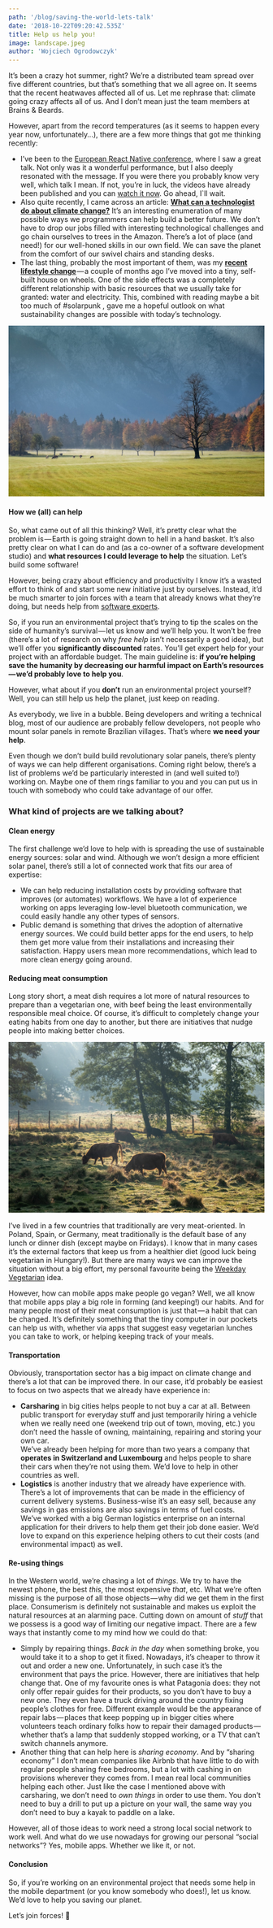 ```yaml
---
path: '/blog/saving-the-world-lets-talk'
date: '2018-10-22T09:20:42.535Z'
title: Help us help you!
image: landscape.jpeg
author: 'Wojciech Ogrodowczyk'
---
```


It’s been a crazy hot summer, right? We’re a distributed team spread over five different countries, but that’s something that we all agree on. It seems that the recent heatwaves affected all of us. Let me rephrase that: climate going crazy affects all of us. And I don’t mean just the team members at Brains & Beards.

However, apart from the record temperatures (as it seems to happen every year now, unfortunately…), there are a few more things that got me thinking recently:

- I’ve been to the [European React Native conference](http://react-native.eu/), where I saw a great talk. Not only was it a wonderful performance, but I also deeply resonated with the message. If you were there you probably know very well, which talk I mean. If not, you’re in luck, the videos have already been published and you can [watch it now](https://www.youtube.com/watch?v=mVcMAtaAwsA). Go ahead, I\`ll wait.
- Also quite recently, I came across an article: [**What can a technologist do about climate change?**](http://worrydream.com/ClimateChange/) It’s an interesting enumeration of many possible ways we programmers can help build a better future. We don’t have to drop our jobs filled with interesting technological challenges and go chain ourselves to trees in the Amazon. There’s a lot of place (and need!) for our well-honed skills in our own field. We can save the planet from the comfort of our swivel chairs and standing desks.
- The last thing, probably the most important of them, was my [**recent lifestyle change**](http://haikuco.de/2018-on-alternative-lifestyle/) — a couple of months ago I’ve moved into a tiny, self-built house on wheels. One of the side effects was a completely different relationship with basic resources that we usually take for granted: water and electricity. This, combined with reading maybe a bit too much of #solarpunk , gave me a hopeful outlook on what sustainability changes are possible with today’s technology.

![That’s what we are trying to save. Logarska Dolina, Slovenia.](landscape.jpeg)

#### How we (all) can help

So, what came out of all this thinking? Well, it’s pretty clear what the problem is — Earth is going straight down to hell in a hand basket. It’s also pretty clear on what I can do and (as a co-owner of a software development studio) and **what resources I could leverage** **to help** the situation. Let’s build some software!

However, being crazy about efficiency and productivity I know it’s a wasted effort to think of and start some new initiative just by ourselves. Instead, it’d be much smarter to join forces with a team that already knows what they’re doing, but needs help from [software experts](https://brainsandbeards.com).

So, if you run an environmental project that’s trying to tip the scales on the side of humanity’s survival — let us know and we’ll help you. It won’t be free (there’s a lot of research on why _free help_ isn’t necessarily a good idea), but we’ll offer you **significantly discounted** rates. You’ll get expert help for your project with an affordable budget. The main guideline is: **if you’re helping save the humanity by decreasing our harmful impact on Earth’s resources — we’d probably love to help you**.

However, what about if you **don’t** run an environmental project yourself? Well, you can still help us help the planet, just keep on reading.

As everybody, we live in a bubble. Being developers and writing a technical blog, most of our audience are probably fellow developers, not people who mount solar panels in remote Brazilian villages. That’s where **we need your help**.

Even though we don’t build build revolutionary solar panels, there’s plenty of ways we can help different organisations. Coming right below, there’s a list of problems we’d be particularly interested in (and well suited to!) working on. Maybe one of them rings familiar to you and you can put us in touch with somebody who could take advantage of our offer.

### What kind of projects are we talking about?

#### Clean energy

The first challenge we’d love to help with is spreading the use of sustainable energy sources: solar and wind. Although we won’t design a more efficient solar panel, there’s still a lot of connected work that fits our area of expertise:

- We can help reducing installation costs by providing software that improves (or automates) workflows. We have a lot of experience working on apps leveraging low-level bluetooth communication, we could easily handle any other types of sensors.
- Public demand is something that drives the adoption of alternative energy sources. We could build better apps for the end users, to help them get more value from their installations and increasing their satisfaction. Happy users mean more recommendations, which lead to more clean energy going around.

#### Reducing meat consumption

Long story short, a meat dish requires a lot more of natural resources to prepare than a vegetarian one, with beef being the least environmentally responsible meal choice. Of course, it’s difficult to completely change your eating habits from one day to another, but there are initiatives that nudge people into making better choices.

![Those cows might look pretty in the morning light, but beware of their environmental hoofprint. Random pasture in the south of Poland.](1.jpeg)

I’ve lived in a few countries that traditionally are very meat-oriented. In Poland, Spain, or Germany, meat traditionally is the default base of any lunch or dinner dish (except maybe on Fridays). I know that in many cases it’s the external factors that keep us from a healthier diet (good luck being vegetarian in Hungary!). But there are many ways we can improve the situation without a big effort, my personal favourite being the [Weekday Vegetarian](https://www.ted.com/talks/graham_hill_weekday_vegetarian) idea.

However, how can mobile apps make people go vegan? Well, we all know that mobile apps play a big role in forming (and keeping!) our habits. And for many people most of their meat consumption is just that — a habit that can be changed. It’s definitely something that the tiny computer in our pockets can help us with, whether via apps that suggest easy vegetarian lunches you can take to work, or helping keeping track of your meals.

#### Transportation

Obviously, transportation sector has a big impact on climate change and there’s a lot that can be improved there. In our case, it’d probably be easiest to focus on two aspects that we already have experience in:

- **Carsharing** in big cities helps people to not buy a car at all. Between public transport for everyday stuff and just temporarily hiring a vehicle when we really need one (weekend trip out of town, moving, etc.) you don’t need the hassle of owning, maintaining, repairing and storing your own car.   
  We’ve already been helping for more than two years a company that **operates in Switzerland and Luxembourg** and helps people to share their cars when they’re not using them. We’d love to help in other countries as well.
- **Logistics** is another industry that we already have experience with. There’s a lot of improvements that can be made in the efficiency of current delivery systems. Business-wise it’s an easy sell, because any savings in gas emissions are also savings in terms of fuel costs.   
  We’ve worked with a big German logistics enterprise on an internal application for their drivers to help them get their job done easier. We’d love to expand on this experience helping others to cut their costs (and environmental impact) as well.

#### Re-using things

In the Western world, we’re chasing a lot of _things_. We try to have the newest phone, the best _this_, the most expensive _that_, etc. What we’re often missing is the purpose of all those objects — why did we get them in the first place. Consumerism is definitely not sustainable and makes us exploit the natural resources at an alarming pace. Cutting down on amount of _stuff_ that we possess is a good way of limiting our negative impact. There are a few ways that instantly come to my mind how we could do that:

- Simply by repairing things. _Back in the day_ when something broke, you would take it to a shop to get it fixed. Nowadays, it’s cheaper to throw it out and order a new one. Unfortunately, in such case it’s the environment that pays the price. However, there are initiatives that help change that. One of my favourite ones is what Patagonia does: they not only offer repair guides for their products, so you don’t have to buy a new one. They even have a truck driving around the country fixing people’s clothes for free. Different example would be the appearance of repair labs — places that keep popping up in bigger cities where volunteers teach ordinary folks how to repair their damaged products — whether that’s a lamp that suddenly stopped working, or a TV that can’t switch channels anymore.
- Another thing that can help here is _sharing economy_. And by “sharing economy” I don’t mean companies like Airbnb that have little to do with regular people sharing free bedrooms, but a lot with cashing in on provisions wherever they comes from. I mean real local communities helping each other. Just like the case I mentioned above with carsharing, we don’t need to _own things_ in order to use them. You don’t need to buy a drill to put up a picture on your wall, the same way you don’t need to buy a kayak to paddle on a lake.

However, all of those ideas to work need a strong local social network to work well. And what do we use nowadays for growing our personal “social networks”? Yes, mobile apps. Whether we like it, or not.

#### Conclusion

So, if you’re working on an environmental project that needs some help in the mobile department (or you know somebody who does!), let us know. We’d love to help you saving our planet.

Let’s join forces! 💪
